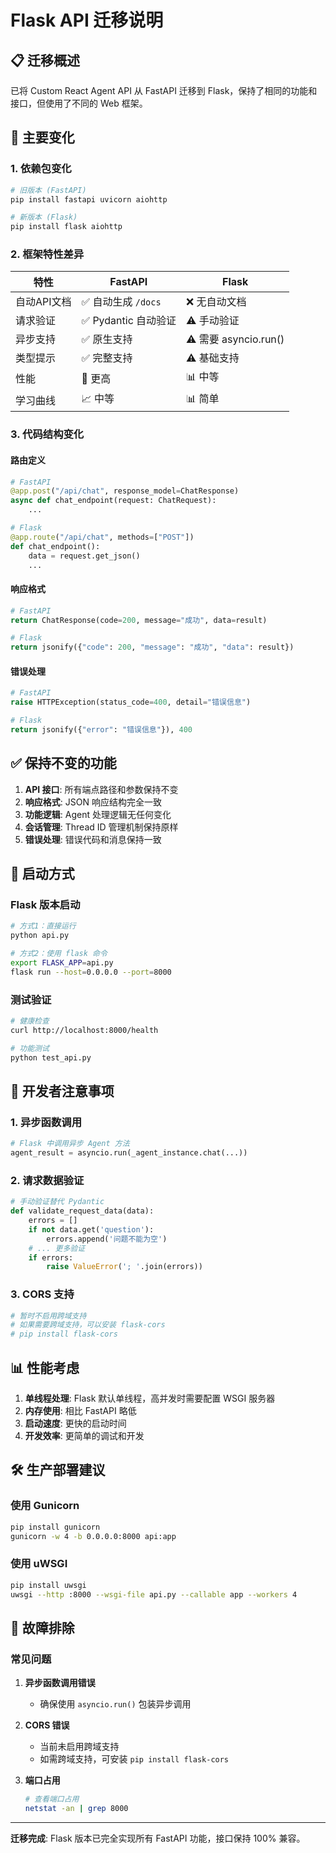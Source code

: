 # Flask API 迁移说明

## 📋 迁移概述

已将 Custom React Agent API 从 FastAPI 迁移到 Flask，保持了相同的功能和接口，但使用了不同的 Web 框架。

## 🔄 主要变化

### 1. 依赖包变化
```bash
# 旧版本 (FastAPI)
pip install fastapi uvicorn aiohttp

# 新版本 (Flask)
pip install flask aiohttp
```

### 2. 框架特性差异

| 特性 | FastAPI | Flask |
|------|---------|--------|
| 自动API文档 | ✅ 自动生成 `/docs` | ❌ 无自动文档 |
| 请求验证 | ✅ Pydantic 自动验证 | ⚠️ 手动验证 |
| 异步支持 | ✅ 原生支持 | ⚠️ 需要 asyncio.run() |
| 类型提示 | ✅ 完整支持 | ⚠️ 基础支持 |
| 性能 | 🚀 更高 | 📊 中等 |
| 学习曲线 | 📈 中等 | 📊 简单 |

### 3. 代码结构变化

#### 路由定义
```python
# FastAPI
@app.post("/api/chat", response_model=ChatResponse)
async def chat_endpoint(request: ChatRequest):
    ...

# Flask
@app.route("/api/chat", methods=["POST"])
def chat_endpoint():
    data = request.get_json()
    ...
```

#### 响应格式
```python
# FastAPI
return ChatResponse(code=200, message="成功", data=result)

# Flask
return jsonify({"code": 200, "message": "成功", "data": result})
```

#### 错误处理
```python
# FastAPI
raise HTTPException(status_code=400, detail="错误信息")

# Flask
return jsonify({"error": "错误信息"}), 400
```

## ✅ 保持不变的功能

1. **API 接口**: 所有端点路径和参数保持不变
2. **响应格式**: JSON 响应结构完全一致
3. **功能逻辑**: Agent 处理逻辑无任何变化
4. **会话管理**: Thread ID 管理机制保持原样
5. **错误处理**: 错误代码和消息保持一致

## 🚀 启动方式

### Flask 版本启动
```bash
# 方式1：直接运行
python api.py

# 方式2：使用 flask 命令
export FLASK_APP=api.py
flask run --host=0.0.0.0 --port=8000
```

### 测试验证
```bash
# 健康检查
curl http://localhost:8000/health

# 功能测试
python test_api.py
```

## 🔧 开发者注意事项

### 1. 异步函数调用
```python
# Flask 中调用异步 Agent 方法
agent_result = asyncio.run(_agent_instance.chat(...))
```

### 2. 请求数据验证
```python
# 手动验证替代 Pydantic
def validate_request_data(data):
    errors = []
    if not data.get('question'):
        errors.append('问题不能为空')
    # ... 更多验证
    if errors:
        raise ValueError('; '.join(errors))
```

### 3. CORS 支持
```python
# 暂时不启用跨域支持
# 如果需要跨域支持，可以安装 flask-cors
# pip install flask-cors
```

## 📊 性能考虑

1. **单线程处理**: Flask 默认单线程，高并发时需要配置 WSGI 服务器
2. **内存使用**: 相比 FastAPI 略低
3. **启动速度**: 更快的启动时间
4. **开发效率**: 更简单的调试和开发

## 🛠️ 生产部署建议

### 使用 Gunicorn
```bash
pip install gunicorn
gunicorn -w 4 -b 0.0.0.0:8000 api:app
```

### 使用 uWSGI
```bash
pip install uwsgi
uwsgi --http :8000 --wsgi-file api.py --callable app --workers 4
```

## 🐛 故障排除

### 常见问题

1. **异步函数调用错误**
   - 确保使用 `asyncio.run()` 包装异步调用

2. **CORS 错误**
   - 当前未启用跨域支持
   - 如需跨域支持，可安装 `pip install flask-cors`

3. **端口占用**
   ```bash
   # 查看端口占用
   netstat -an | grep 8000
   ```

---

**迁移完成**: Flask 版本已完全实现所有 FastAPI 功能，接口保持 100% 兼容。 